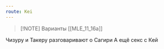 ```yaml
---
route: Kei
---
```


> [!NOTE] Варианты
> [[MLE_11_16a]]

Чизуру и Такеру разговаривают о Сагири
А ещё секс с Кей